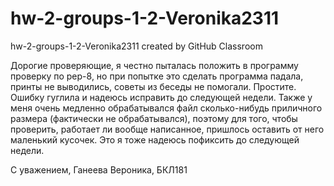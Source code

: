# hw-2-groups-1-2-Veronika2311
hw-2-groups-1-2-Veronika2311 created by GitHub Classroom

Дорогие проверяющие,
я честно пыталась положить в программу проверку по pep-8, но при попытке это сделать
программа падала, принты не выводились, советы из беседы не помогали. Простите. 
Ошибку гуглила и надеюсь исправить до следующей недели. Также у меня очень медленно 
обрабатывался файл сколько-нибудь приличного размера (фактически не обрабатывался),
поэтому для того, чтобы проверить, работает ли вообще написанное, пришлось оставить от 
него маленький кусочек. Это я тоже надеюсь пофиксить до следующей недели.

С уважением, 
Ганеева Вероника, 
БКЛ181

